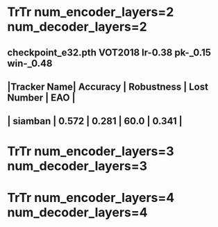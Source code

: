 # TrTr num_encoder_layers=2 num_decoder_layers=2
checkpoint_e32.pth VOT2018  lr-0.38  pk-_0.15  win-_0.48
------------------------------------------------------------
|Tracker Name| Accuracy | Robustness | Lost Number |  EAO  |
------------------------------------------------------------
|  siamban   |  0.572   |   0.281    |    60.0     | 0.341 |
------------------------------------------------------------

# TrTr num_encoder_layers=3   num_decoder_layers=3


# TrTr num_encoder_layers=4   num_decoder_layers=4
